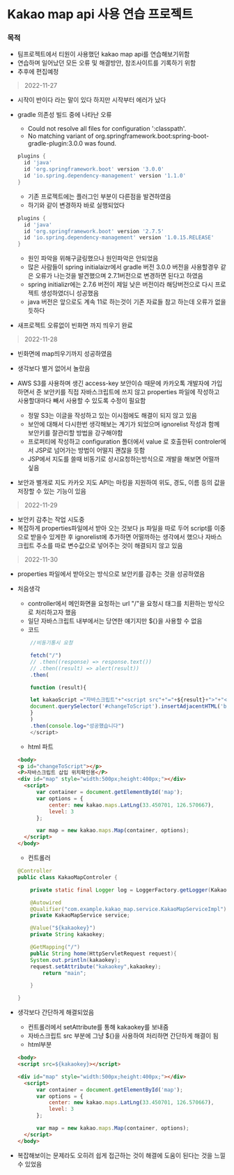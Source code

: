 # Kakao map api 사용 연습 프로젝트

### 목적

- 팀프로젝트에서 티원이 사용했던 kakao map api를 연습해보기위함
- 연습하며 일어났던 모든 오류 및 해결방안, 참조사이트를 기록하기 위함
- 추후에 편집예정

>  2022-11-27

- 시작이 반이다 라는 말이 있다 하지만 시작부터 에러가 났다

- gradle 의존성 빌드 중에 나타난 오류

  - Could not resolve all files for configuration ':classpath'.
  - No matching variant of org.springframework.boot:spring-boot-gradle-plugin:3.0.0 was found.

  ```gradle
  plugins {
  	id 'java'
  	id 'org.springframework.boot' version '3.0.0'
  	id 'io.spring.dependency-management' version '1.1.0'
  }
  ```

  - 기존 프로젝트에는 플러그인 부분이 다른점을 발견하였음
  - 하기와 같이 변경하자 바로 실행되었다

  ```gradle
  plugins {
  	id 'java'
  	id 'org.springframework.boot' version '2.7.5'
  	id 'io.spring.dependency-management' version '1.0.15.RELEASE'
  }
  ```

  - 원인 파악을 위해구글링했으나 원인파악은 안되었음
  - 많은 사람들이 spring initialaizr에서  gradle 버전 3.0.0 버전을 사용할경우 같은 오류가 나는것을 발견했으며 2.7.1버전으로 변경하면 된다고 하였음
  - spring initializr에는 2.7.6 버전이 제일 낮은 버전이라 해당버전으로 다시 프로젝트 생성하였더니 성공했음
  - java 버전은 앞으로도 계속 11로 하는것이 기존 자료들 참고 하는데 오류가 없을 듯하다

- 새프로젝트 오류없이 빈화면 까지 띄우기 완료

> 2022-11-28

- 빈화면에 map띄우기까지 성공하였음
- 생각보다 별거 없어서 놀랐음
- AWS S3를 사용하며 생긴 access-key 보안이슈 때문에 카카오톡 개발자에 가입하면서 준 보안키를 직접 자바스크립트에 쓰지 않고 properties 파일에 작성하고 사용할대마다 빼서 사용할 수 있도록 수정이 필요함
  - 정말 S3는 이글을 작성하고 있는 이시점에도 해결이 되지 않고 있음
  - 보안에 대해서 다시한번 생각해보는 계기가 되었으며 ignorelist 작성과 함께 보안키를 잘관리할 방법을 강구해야함
  - 프로퍼티에 작성하고 configuration 폴더에서 value 로 호출한뒤 controler에서 JSP로 넘어가는 방법이 어떨지 괜찮을 듯함
  - JSP에서 지도를 쓸때 비동기로 상시요청하는방식으로 개발을 해보면 어떨까 싶음

- 보안과 별개로 지도 카카오 지도 API는 마킹을 지원하여 위도, 경도, 이름 등의 값을 저장할 수 있는 기능이 있음

> 2022-11-29

- 보안키 감추는 작업 시도중
- 복잡하게 properties파일에서 받아 오는 것보다 js 파일을 따로 두어 script를 이중으로 받을수 있게한 후 ignorelist에 추가하면 어떨까하는 생각에서 했으나 자바스크립트 주소를 따로 변수값으로 넣어주는 것이 해결되지 않고 있음

> 2022-11-30

- properties 파일에서 받아오는 방식으로 보안키를 감추는 것을 성공하였음

- 처음생각

  - controller에서 메인화면을 요청하는 url "/"을 요청시 태그를 치환하는 방식으로 처리하고자 했음
  - 일단 자바스크립트 내부에서는 당연한 얘기지만 ${}을 사용할 수 없음
  - 코드

  ```js
      //비동기통시 요청
  
      fetch("/")
      // .then((response) => response.text())
      // .then((result) => alert(result))
      .then(
  
      function (result){
  
      let kakaoScript ="자바스크립트"+"<script src"+"="+${result}+">"+"<"+"/script>";
      document.querySelector('#changeToScript').insertAdjacentHTML('beforebegin',kakaoScript);
      }
      )
      .then(console.log="성공했습니다")    
      </script>
  ```

  - html 파트

  ```html
  <body>
  <p id="changeToScript"></p>
  <P>자바스크립트 삽입 위치확인용</P>
  <div id="map" style="width:500px;height:400px;"></div>
  	<script>
  		var container = document.getElementById('map');
  		var options = {
  			center: new kakao.maps.LatLng(33.450701, 126.570667),
  			level: 3
  		};
  
  		var map = new kakao.maps.Map(container, options);
  	</script>
  </body>
  ```

  - 컨트롤러

  ```java
  @Controller
  public class KakaoMapControler {
  
      private static final Logger log = LoggerFactory.getLogger(KakaoMapControler.class);
  
      @Autowired
      @Qualifier("com.example.kakao_map.service.KakaoMapServiceImpl")
      private KakaoMapService service;
  
      @Value("${kakaokey}")
      private String kakaokey;
  
      @GetMapping("/")
      public String home(HttpServletRequest request){
      System.out.println(kakaokey);
      request.setAttribute("kakaokey",kakaokey);
          return "main";
  
      }
  
  }
  ```

- 생각보다 간단하게 해결되었음

  - 컨트롤러에서 setAttribute를 통해 kakaokey를 보내줌
  - 자바스크립트 src 부분에 그냥 ${}을 사용하여 처리하면 간단하게 해결이 됨
  - html부분

  ```html
  <body>
  <script src=${kakaokey}></script>
  
  <div id="map" style="width:500px;height:400px;"></div>
  	<script>
  		var container = document.getElementById('map');
  		var options = {
  			center: new kakao.maps.LatLng(33.450701, 126.570667),
  			level: 3
  		};
  
  		var map = new kakao.maps.Map(container, options);
  	</script>
  </body>
  ```

- 복잡해보이는 문제라도 오히려 쉽게 접근하는 것이 해결에 도움이 된다는 것을 느낄 수 있었음